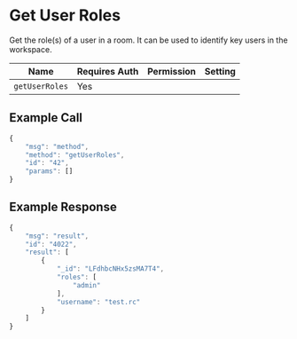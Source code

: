 # Get User Roles

Get the role(s) of a user in a room. It can be used to identify key users in the workspace.

| Name           | Requires Auth | Permission | Setting |
| -------------- | ------------- | ---------- | ------- |
| `getUserRoles` | Yes           |            |         |

## Example Call

```javascript
{
    "msg": "method",
    "method": "getUserRoles",
    "id": "42",
    "params": []
}
```

## Example Response

```javascript
{
    "msg": "result",
    "id": "4022",
    "result": [
        {
            "_id": "LFdhbcNHx5zsMA7T4",
            "roles": [
                "admin"
            ],
            "username": "test.rc"
        }
    ]
}
```
